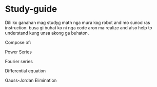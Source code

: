 # Study-guide
Dili ko ganahan mag studyg math nga mura kog robot and mo sunod ras instruction. busa gi buhat ko ni nga code aron ma realize and also help to understand kung unsa akong ga buhaton.

Compose of:

Power Series

Fourier series

Differential equation

Gauss-Jordan Elimination
